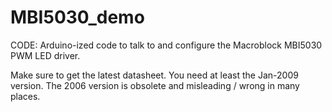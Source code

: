 
MBI5030_demo
============

CODE: Arduino-ized code to talk to and configure the Macroblock MBI5030 PWM LED driver.

Make sure to get the latest datasheet. You need at least the Jan-2009 version. The 2006
version is obsolete and misleading / wrong in many places.

